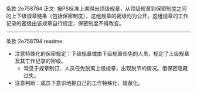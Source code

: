 条款 2e758794 正文:
 按PS标准上溯得出顶级规章，从顶级规章到保密制度之间的上下级规章链条（包括保密制度），这组规章的密级均为公开，这组规章的工作记录的密级由该规章自行规定，保密制度不得改变。

---
条款 2e758794 readme:
- 注意特殊化的保密规定：下级规章或由下级规章任免的人员，规定了上级规章及其工作记录的密级。
  - 常见于规章制订、人员任免脱离上级规章，出现脱节的情况。借保密隐藏过失。
- 注意判断：成员下意识地把自己的工作特殊化、隐蔽化。
